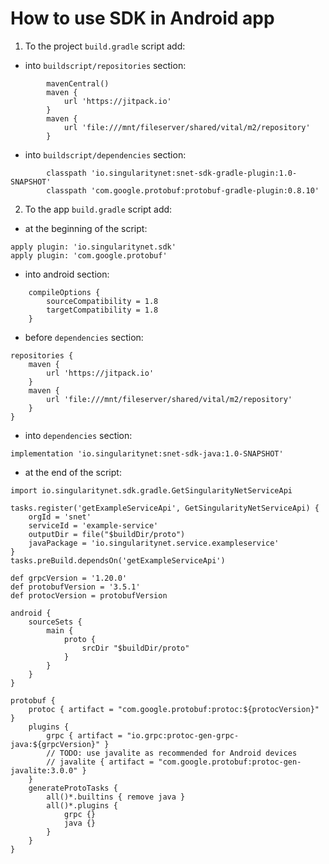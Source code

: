 # How to use SDK in Android app

1. To the project `build.gradle` script add:

- into `buildscript/repositories` section:
```
        mavenCentral()
        maven {
            url 'https://jitpack.io'
        }
        maven {
            url 'file:///mnt/fileserver/shared/vital/m2/repository'
        }
```

- into `buildscript/dependencies` section:
```
        classpath 'io.singularitynet:snet-sdk-gradle-plugin:1.0-SNAPSHOT'
        classpath 'com.google.protobuf:protobuf-gradle-plugin:0.8.10'
```

2. To the app `build.gradle` script add:
- at the beginning of the script:
```
apply plugin: 'io.singularitynet.sdk'
apply plugin: 'com.google.protobuf'
```

- into android section:
```
    compileOptions {
        sourceCompatibility = 1.8
        targetCompatibility = 1.8
    }
```

- before `dependencies` section:
```
repositories {
    maven {
        url 'https://jitpack.io'
    }
    maven {
        url 'file:///mnt/fileserver/shared/vital/m2/repository'
    }
}
```

- into `dependencies` section:
```
implementation 'io.singularitynet:snet-sdk-java:1.0-SNAPSHOT'
```

- at the end of the script:
```
import io.singularitynet.sdk.gradle.GetSingularityNetServiceApi

tasks.register('getExampleServiceApi', GetSingularityNetServiceApi) {
    orgId = 'snet'
    serviceId = 'example-service'
    outputDir = file("$buildDir/proto")
    javaPackage = 'io.singularitynet.service.exampleservice'
}
tasks.preBuild.dependsOn('getExampleServiceApi')

def grpcVersion = '1.20.0'
def protobufVersion = '3.5.1'
def protocVersion = protobufVersion

android {
    sourceSets {
        main {
            proto {
                srcDir "$buildDir/proto"
            }
        }
    }
}

protobuf {
    protoc { artifact = "com.google.protobuf:protoc:${protocVersion}" }
    plugins {
        grpc { artifact = "io.grpc:protoc-gen-grpc-java:${grpcVersion}" }
        // TODO: use javalite as recommended for Android devices
        // javalite { artifact = "com.google.protobuf:protoc-gen-javalite:3.0.0" }
    }
    generateProtoTasks {
        all()*.builtins { remove java }
        all()*.plugins {
            grpc {}
            java {}
        }
    }
}
````
